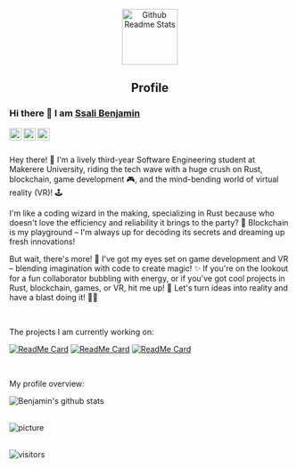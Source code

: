 <p align="center">
 <img width="100px" src="https://res.cloudinary.com/anuraghazra/image/upload/v1594908242/logo_ccswme.svg" align="center" alt="Github Readme Stats" />
 <h2 align="center">Profile</h2>
</p>

### Hi there 👋 I am [Ssali Benjamin](https://benzidarwin.github.io)

<a href="https://www.linkedin.com/in/apurv-shah/">
  <img align="left" alt="Apurv's LinkdeIN" width="22px" src="https://cdn.jsdelivr.net/npm/simple-icons@v3/icons/linkedin.svg" />
</a>
<a href="https://leetcode.com/apurvshah123/">
  <img align="left" alt="Apurv's Leetcode" width="22px" src="https://cdn.jsdelivr.net/npm/simple-icons@v3/icons/leetcode.svg" />
</a>
<a href="https://medium.com/@apurvshah2604">
  <img align="left" alt="Apurv's Leetcode" width="22px" src="https://cdn.jsdelivr.net/npm/simple-icons@v3/icons/medium.svg"/>
</a>

<br />
<br />


<!--
**BenziDarwin/BenziDarwin** is a ✨ _special_ ✨ repository because its `README.md` (this file) appears on your GitHub profile.
-->

<div>
 <p>

Hey there! 🚀 I'm a lively third-year Software Engineering student at Makerere University, riding the tech wave with a huge crush on Rust, blockchain, game development 🎮, and the mind-bending world of virtual reality (VR)! 🕹️

I'm like a coding wizard in the making, specializing in Rust because who doesn't love the efficiency and reliability it brings to the party? 🦀 Blockchain is my playground – I'm always up for decoding its secrets and dreaming up fresh innovations!

But wait, there's more! 🌈 I've got my eyes set on game development and VR – blending imagination with code to create magic! ✨ If you're on the lookout for a fun collaborator bubbling with energy, or if you've got cool projects in Rust, blockchain, games, or VR, hit me up! 🚀 Let's turn ideas into reality and have a blast doing it! 🤘😎

</h4>
</div>

<br />

<div><p>The projects I am currently working on: </p></div>

[![ReadMe Card](https://github-readme-stats.vercel.app/api/pin/?username=ApurvShah007&repo=Algorithmic_trading)](https://github.com/ApurvShah007/Algorithmic_trading)
[![ReadMe Card](https://github-readme-stats.vercel.app/api/pin/?username=Apurvshah007&repo=ApurvShah007.github.io)](https://github.com/ApurvShah007/ApurvShah007.github.io)
[![ReadMe Card](https://github-readme-stats.vercel.app/api/pin/?username=ChiragJhawar&repo=ProjectReward)](https://github.com/ChiragJhawar/ProjectReward)

<br />

<div><p>My profile overview: </p></div>

![Benjamin's github stats](https://github-readme-stats.vercel.app/api?username=BenziDarwin&show_icons=true)
<br />
<br />

![picture](https://raw.githubusercontent.com/saadeghi/saadeghi/master/dino.gif)
<br />
<br />

 ![visitors](https://visitor-badge.laobi.icu/badge?page_id=BenziDarwin.BenziDarwin)

